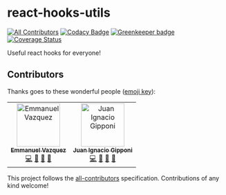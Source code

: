 # react-hooks-utils
[![All Contributors](https://img.shields.io/badge/all_contributors-2-orange.svg?style=flat-square)](#contributors)
[![Codacy Badge](https://api.codacy.com/project/badge/Grade/8e0dc4b3bef2404d84233022a8c39372)](https://www.codacy.com/app/swarm-oc/react-hooks-utils?utm_source=github.com&amp;utm_medium=referral&amp;utm_content=swarm-oc/react-hooks-utils&amp;utm_campaign=Badge_Grade) [![Greenkeeper badge](https://badges.greenkeeper.io/swarm-oc/react-hooks-utils.svg)](https://greenkeeper.io/)
[![Coverage Status](https://coveralls.io/repos/github/swarm-oc/react-hooks-utils/badge.svg?branch=master)](https://coveralls.io/github/swarm-oc/react-hooks-utils?branch=master)

Useful react hooks for everyone!

## Contributors

Thanks goes to these wonderful people ([emoji key](https://allcontributors.org/docs/en/emoji-key)):

<!-- ALL-CONTRIBUTORS-LIST:START - Do not remove or modify this section -->
<!-- prettier-ignore -->
<table><tr><td align="center"><a href="https://github.com/MaanuVazquez"><img src="https://avatars2.githubusercontent.com/u/12692648?v=4" width="100px;" alt="Emmanuel Vazquez"/><br /><sub><b>Emmanuel Vazquez</b></sub></a><br /><a href="https://github.com/swarm-oc/react-hooks-utils/commits?author=MaanuVazquez" title="Code">💻</a> <a href="#maintenance-MaanuVazquez" title="Maintenance">🚧</a> <a href="#review-MaanuVazquez" title="Reviewed Pull Requests">👀</a> <a href="#ideas-MaanuVazquez" title="Ideas, Planning, & Feedback">🤔</a></td><td align="center"><a href="https://github.com/beogip"><img src="https://avatars2.githubusercontent.com/u/1965274?v=4" width="100px;" alt="Juan Ignacio Gipponi"/><br /><sub><b>Juan Ignacio Gipponi</b></sub></a><br /><a href="https://github.com/swarm-oc/react-hooks-utils/commits?author=beogip" title="Code">💻</a> <a href="#maintenance-beogip" title="Maintenance">🚧</a> <a href="#review-beogip" title="Reviewed Pull Requests">👀</a> <a href="#ideas-beogip" title="Ideas, Planning, & Feedback">🤔</a></td></tr></table>

<!-- ALL-CONTRIBUTORS-LIST:END -->

This project follows the [all-contributors](https://github.com/all-contributors/all-contributors) specification. Contributions of any kind welcome!
